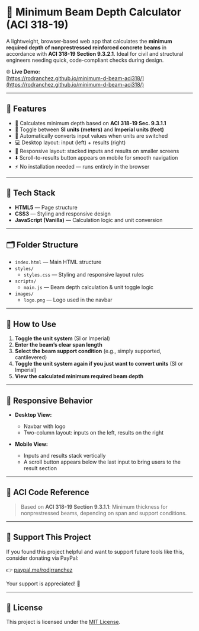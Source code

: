 # 🔢 Minimum Beam Depth Calculator (ACI 318-19)

A lightweight, browser-based web app that calculates the **minimum required depth of nonprestressed reinforced concrete beams** in accordance with **ACI 318-19 Section 9.3.2.1**. Ideal for civil and structural engineers needing quick, code-compliant checks during design.

🌐 **Live Demo:**  
[https://rodranchez.github.io/minimum-d-beam-aci318/](https://rodranchez.github.io/minimum-d-beam-aci318/)

---

## 📌 Features

- 📐 Calculates minimum depth based on **ACI 318-19 Sec. 9.3.1.1**
- 🔁 Toggle between **SI units (meters)** and **Imperial units (feet)**
- 🔄 Automatically converts input values when units are switched
- 💻 Desktop layout: input (left) + results (right)
- 📱 Responsive layout: stacked inputs and results on smaller screens
- ⬇️ Scroll-to-results button appears on mobile for smooth navigation
- ⚡ No installation needed — runs entirely in the browser

---

## 🧰 Tech Stack

- **HTML5** — Page structure  
- **CSS3** — Styling and responsive design  
- **JavaScript (Vanilla)** — Calculation logic and unit conversion  

---

## 🗂️ Folder Structure

- `index.html` — Main HTML structure
- `styles/`
  - `styles.css` — Styling and responsive layout rules
- `scripts/`
  - `main.js` — Beam depth calculation & unit toggle logic
- `images/`
  - `logo.png` — Logo used in the navbar

---

## 🧪 How to Use

1. **Toggle the unit system** (SI or Imperial)
2. **Enter the beam’s clear span length**
3. **Select the beam support condition** (e.g., simply supported, cantilevered)
4. **Toggle the unit system again if you just want to convert units** (SI or Imperial)
5. **View the calculated minimum required beam depth**

---

## 📱 Responsive Behavior

- **Desktop View:**
  - Navbar with logo
  - Two-column layout: inputs on the left, results on the right

- **Mobile View:**
  - Inputs and results stack vertically
  - A scroll button appears below the last input to bring users to the result section

---

## 📖 ACI Code Reference

> Based on **ACI 318-19 Section 9.3.1.1**: Minimum thickness for nonprestressed beams, depending on span and support conditions.

---

## 🙌 Support This Project

If you found this project helpful and want to support future tools like this, consider donating via PayPal:

👉 [paypal.me/rodjrranchez](https://paypal.me/rodjrranchez)

Your support is appreciated! 🙏

---

## 📄 License

This project is licensed under the [MIT License](LICENSE).

